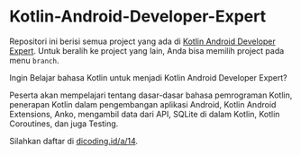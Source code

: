 # Kotlin-Android-Developer-Expert
Repositori ini berisi semua project yang ada di [Kotlin Android Developer Expert][kotlin-android-developer-expert]. Untuk beralih ke project yang lain, Anda bisa memilih project pada menu `branch`.

Ingin Belajar bahasa Kotlin untuk menjadi Kotlin Android Developer Expert?

Peserta akan mempelajari tentang dasar-dasar bahasa pemrograman Kotlin, penerapan Kotlin dalam pengembangan aplikasi Android, Kotlin Android Extensions, Anko, mengambil data dari API, SQLite di dalam Kotlin, Kotlin Coroutines, dan juga Testing.

Silahkan daftar di [dicoding.id/a/14][kotlin-android-developer-expert].

[kotlin-android-developer-expert]: https://www.dicoding.com/academies/55/
